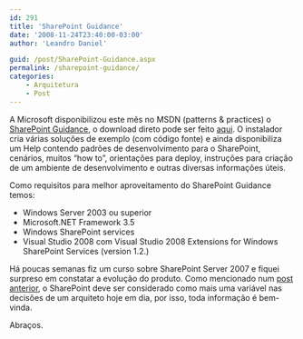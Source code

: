 ```yaml
---
id: 291
title: 'SharePoint Guidance'
date: '2008-11-24T23:40:00-03:00'
author: 'Leandro Daniel'

guid: /post/SharePoint-Guidance.aspx
permalink: /sharepoint-guidance/
categories:
    - Arquitetura
    - Post
---
```


A Microsoft disponibilizou este mês no MSDN (patterns &amp; practices) o [SharePoint Guidance](http://msdn.microsoft.com/en-us/library/dd203468), o download direto pode ser feito [aqui](http://www.microsoft.com/downloads/details.aspx?FamilyId=C3722DBA-6EE7-4E0E-82B5-FDAF3C5EC927&displaylang=en). O instalador cria várias soluções de exemplo (com código fonte) e ainda disponibiliza um Help contendo padrões de desenvolvimento para o SharePoint, cenários, muitos “how to”, orientações para deploy, instruções para criação de um ambiente de desenvolvimento e outras diversas informações úteis.

Como requisitos para melhor aproveitamento do SharePoint Guidance temos:

- Windows Server 2003 ou superior
- Microsoft.NET Framework 3.5
- Windows SharePoint services
- Visual Studio 2008 com Visual Studio 2008 Extensions for Windows SharePoint Services (version 1.2.)

Há poucas semanas fiz um curso sobre SharePoint Server 2007 e fiquei surpreso em constatar a evolução do produto. Como mencionado num [post anterior](/blog/post.aspx?id=6ebb6a59-b10f-4f3b-b0ad-338fa42150f9), o SharePoint deve ser considerado como mais uma variável nas decisões de um arquiteto hoje em dia, por isso, toda informação é bem-vinda.

Abraços.